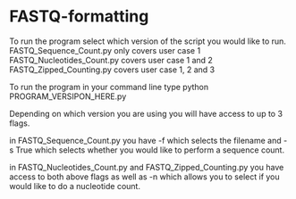 # FASTQ-formatting

To run the program select which version of the script you would like to run. 
FASTQ_Sequence_Count.py only covers user case 1 
FASTQ_Nucleotides_Count.py covers user case 1 and 2
FASTQ_Zipped_Counting.py covers user case 1, 2 and 3

To run the program in your command line type 
  python PROGRAM_VERSIPON_HERE.py 
 
Depending on which version you are using you will have access to up to 3 flags.

in FASTQ_Sequence_Count.py you have -f which selects the filename and -s True which selects whether you would like to perform a sequence count.

in FASTQ_Nucleotides_Count.py and FASTQ_Zipped_Counting.py you have access to both above flags as well as -n which allows you to select if you would like to do a nucleotide count.
